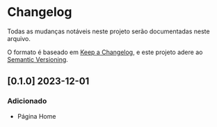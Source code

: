 # Changelog

Todas as mudanças notáveis ​​neste projeto serão documentadas neste arquivo.

O formato é baseado em [Keep a Changelog](https://keepachangelog.com/pt-BR/1.0.0/),
e este projeto adere ao [Semantic Versioning](https://semver.org/lang/pt-BR/).

## [0.1.0] 2023-12-01

### Adicionado
- Página Home
